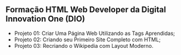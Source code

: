 ## Formação HTML Web Developer da Digital Innovation One (DIO)
- Projeto 01: Criar Uma Página Web Utilizando as Tags Aprendidas;
- Projeto 02: Criando seu Primeiro Site Completo com HTML;
- Projeto 03: Recriando o Wikipedia com Layout Moderno.
